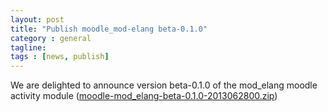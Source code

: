 ```yaml
---
layout: post
title: "Publish moodle_mod-elang beta-0.1.0"
category : general
tagline:
tags : [news, publish]
---
```



We are delighted to announce version beta-0.1.0 of the mod_elang moodle activity module ([moodle-mod_elang-beta-0.1.0-2013062800.zip](https://github.com/e-lang/moodle-mod_elang/raw/gh-pages/assets/moodle-mod_elang-beta-0.1.0-2013062800.zip))
